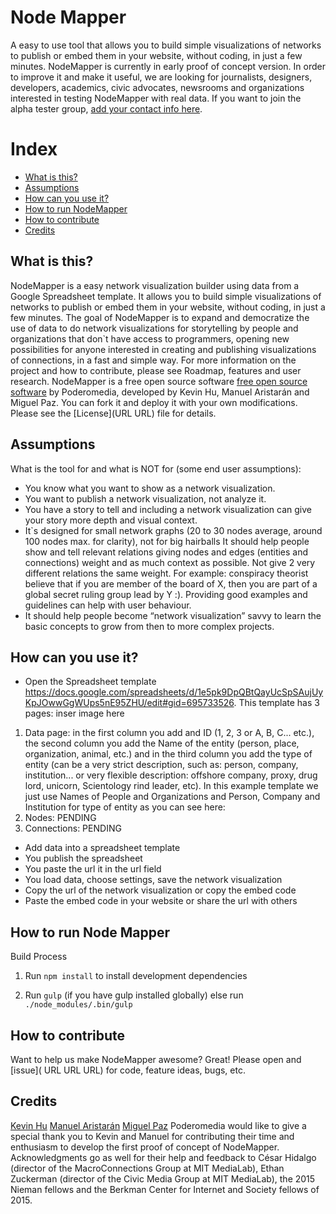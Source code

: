 Node Mapper
===========
A easy to use tool that allows you to build simple visualizations of networks to publish or embed them in your website, without coding, in just a few minutes. NodeMapper is currently in early proof of concept version. In order to improve it and make it useful, we are looking for journalists, designers, developers, academics, civic advocates, newsrooms and organizations interested in testing NodeMapper with real data. If you want to join the alpha tester group, [add your contact info here](https://docs.google.com/a/poderopedia.com/forms/d/1MEuCVvYZUcj2Isxq1IVVLg1oX_LD0F6vistF_s48HrQ/viewform).

Index
========================

* [What is this?](#what-is-this)
* [Assumptions](#assumptions)
* [How can you use it?](#how-can-you-use-it)
* [How to run NodeMapper](#how-to-run-nodemapper)
* [How to contribute](#how-to-contribute)
* [Credits](#Credits)


What is this?
-------------

NodeMapper is a easy network visualization builder using data from a Google Spreadsheet template. It allows you to build simple visualizations of networks to publish or embed them in your website, without coding, in just a few minutes. 
The goal of NodeMapper is to expand and democratize the use of data to do network visualizations for storytelling by people and organizations that don`t have access to programmers, opening new possibilities for anyone interested in creating and publishing visualizations of connections, in a fast and simple way. For more information on the project and how to contribute, please see Roadmap, features and user research.
NodeMapper is a free open source software [free open source software]( vvvvvv) by Poderomedia, developed by Kevin Hu, Manuel Aristarán and Miguel Paz. You can fork it and deploy it with your own modifications. Please see the [License](URL URL) file for details.  

Assumptions
-----------

What is the tool for and what is NOT for (some end user assumptions):
* You know what you want to show as a network visualization.
* You want to publish a network visualization, not analyze it.
* You have a story to tell and including a network visualization can give your story more depth and visual context.
* It`s designed for small network graphs (20 to 30 nodes average, around 100 nodes max. for clarity), not for big hairballs
It should help people show and tell relevant relations giving nodes and edges (entities and connections) weight and as much context as possible. Not give 2 very different relations the same weight. For example: conspiracy theorist believe that if you are member of the board of X, then you are part of a global secret ruling group lead by Y :). Providing good examples and guidelines can help with user behaviour.
* It should help people become “network visualization” savvy to learn the basic concepts to grow from then to more complex projects.

How can you use it?
---------------

* Open the Spreadsheet template https://docs.google.com/spreadsheets/d/1e5pk9DpQBtQayUcSpSAujUyKpJOwwGgWUps5nE95ZHU/edit#gid=695733526. This template has 3 pages: 
inser image here
1. Data page: in the first column you add and ID (1, 2, 3 or A, B, C... etc.), the second column you add the Name of the entity (person, place, organization, animal, etc.) and in the third column you add the type of entity (can be a very strict description, such as: person, company, institution... or very flexible description: offshore company, proxy, drug lord, unicorn, Scientology rind leader, etc). 
In this example template we just use Names of People and Organizations and Person, Company and Institution for type of entity as you can see here: 
2. Nodes: PENDING
3. Connections: PENDING
* Add data into a spreadsheet template
* You publish the spreadsheet
* You paste the url it in the url field 
* You load data, choose settings, save the network visualization
* Copy the url of the network visualization or copy the embed code
* Paste the embed code in your website or share the url with others

How to run Node Mapper
--------------------

Build Process

1. Run `npm install` to install development dependencies

2. Run `gulp` (if you have gulp installed globally) else run `./node_modules/.bin/gulp`
 
How to contribute
--------------------

Want to help us make NodeMapper awesome? Great! Please open and [issue]( URL URL URL) for code, feature ideas, bugs, etc. 

Credits
--------------------

[Kevin Hu](http://kevinzenghu.com)
[Manuel Aristarán](http://jazzido.com)
[Miguel Paz](http://twitter.com/miguelpaz)
Poderomedia would like to give a special thank you to Kevin and Manuel for contributing their time and enthusiasm to develop the first proof of concept of NodeMapper. 
Acknowledgments go as well for their help and feedback to César Hidalgo (director of the MacroConnections Group at MIT MediaLab), Ethan Zuckerman (director of the Civic Media Group at MIT MediaLab), the 2015 Nieman fellows and the Berkman Center for Internet and Society fellows of 2015.
